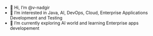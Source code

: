 - 👋 Hi, I’m @v-nadgir
- 👀 I’m interested in Java, AI, DevOps, Cloud, Enterprise Applications Development and Testing
- 🌱 I’m currently exploring AI world and learning Enterprise apps developement
<!---
v-nadgir/v-nadgir is a ✨ special ✨ repository because its `README.md` (this file) appears on your GitHub profile.
You can click the Preview link to take a look at your changes.
--->
